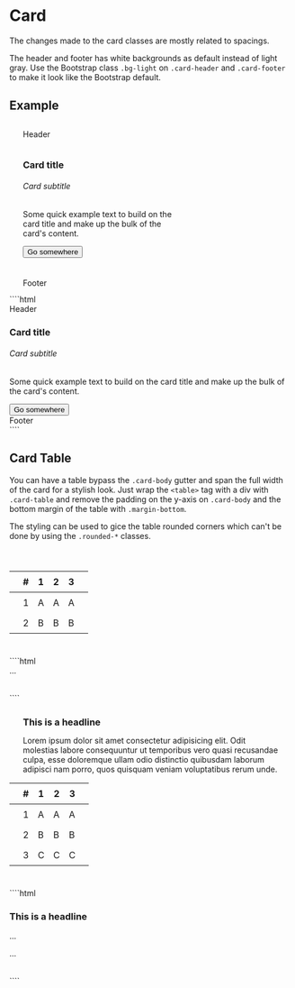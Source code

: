 <style>
/* Card styling */
.demo .card {
	border-radius: 6px;
}
.demo .card-header,
.demo .card-footer {
	padding: 12px 24px;
}
.demo .card-body {
	padding: 24px;
}
.demo .card-title {
	margin-bottom: 8px;
	margin-top: 0;
}
/* Card table */
.demo .card-table {
	margin-left: -24px;
	margin-right: -24px;
}
.demo .card-table tr th,
.demo .card-table tr td {
	padding: 8px;
}
.demo .card-table tr th:first-child,
.demo .card-table tr td:first-child {
	padding-left: 24px;
}
.demo .card-table tr th:last-child,
.demo .card-table tr td:last-child {
	padding-right: 24px;
}
.demo .card-table tr th {
	font-weight: 700;
}
</style>

# Card

The changes made to the card classes are mostly related to spacings.

The header and footer has white backgrounds as default instead of light gray. Use the Bootstrap class `.bg-light` on `.card-header` and `.card-footer` to make it look like the Bootstrap default.

## Example 

<div class="demo">
	<div class="card text-dark" style="width: 320px;">
		<div class="card-header">Header</div>
		<div class="card-body">
			<h3 class="card-title">Card title</h3>
			<h6 class="card-subtitle mb-2 text-muted">Card subtitle</h6>
			<p class="card-text">Some quick example text to build on the card title and make up the bulk of the card's content.</p>
			<button class="btn btn-primary">Go somewhere</button>
		</div>
		<div class="card-footer">Footer</div>
	</div>
</div>
````html
<div class="card">
	<div class="card-header">Header</div>
	<div class="card-body">
		<h3 class="card-title">Card title</h3>
		<h6 class="card-subtitle mb-2 text-muted">Card subtitle</h6>
		<p class="card-text">Some quick example text to build on the card title and make up the bulk of the card's content.</p>
		<button class="btn btn-primary">Go somewhere</button>
	</div>
	<div class="card-footer">Footer</div>
</div>
````

## Card Table

You can have a table bypass the `.card-body` gutter and span the full width of the card for a stylish look. Just wrap the `<table>` tag with a div with `.card-table` and remove the padding on the y-axis on `.card-body` and the bottom margin of the table with `.margin-bottom`.

The styling can be used to gice the table rounded corners which can't be done by using the `.rounded-*` classes.

<div class="demo">
	<div class="card">
		<div class="card-body py-0">			
			<div class="card-table">
				<table class="table mb-0">
					<thead>
						<tr>
							<th>#</th>
							<th>1</th>
							<th>2</th>
							<th>3</th>
						</tr>
					</thead>
					<tbody>
						<tr>
							<td>1</td>
							<td>A</td>
							<td>A</td>
							<td>A</td>
						</tr>
						<tr>
							<td>2</td>
							<td>B</td>
							<td>B</td>
							<td>B</td>
						</tr>
					</tbody>
				</table>
			</div>			
		</div>
	</div>
</div>
````html
<div class="card">
	<div class="card-body py-0">			
		<div class="card-table">
			<table class="table mb-0">
				...
			</table>
		</div>			
	</div>
</div>
````

<div class="demo mt-4">
	<div class="card text-dark">
		<div class="card-body pb-0">
			<h3 class="card-title">This is a headline</h3>
       		<p class="card-text">Lorem ipsum dolor sit amet consectetur adipisicing elit. Odit molestias labore consequuntur ut temporibus vero quasi recusandae culpa, esse doloremque ullam odio distinctio quibusdam laborum adipisci nam porro, quos quisquam veniam voluptatibus rerum unde.</p>
			<div class="card-table">
				<table class="table mb-0">
					<thead>
						<tr>
							<th>#</th>
							<th>1</th>
							<th>2</th>
							<th>3</th>
						</tr>
					</thead>
					<tbody>
						<tr>
							<td>1</td>
							<td>A</td>
							<td>A</td>
							<td>A</td>
						</tr>
						<tr>
							<td>2</td>
							<td>B</td>
							<td>B</td>
							<td>B</td>
						</tr>
						<tr>
							<td>3</td>
							<td>C</td>
							<td>C</td>
							<td>C</td>
						</tr>
					</tbody>
				</table>
			</div>			
		</div>
	</div>
</div>
````html
<div class="card">
	<div class="card-body pb-0">
		<h3 class="card-title">This is a headline</h3>
		<p class="card-text">...</p>
		<div class="card-table">
			<table class="table mb-0">
				...
			</table>
		</div>			
	</div>
</div>
````
